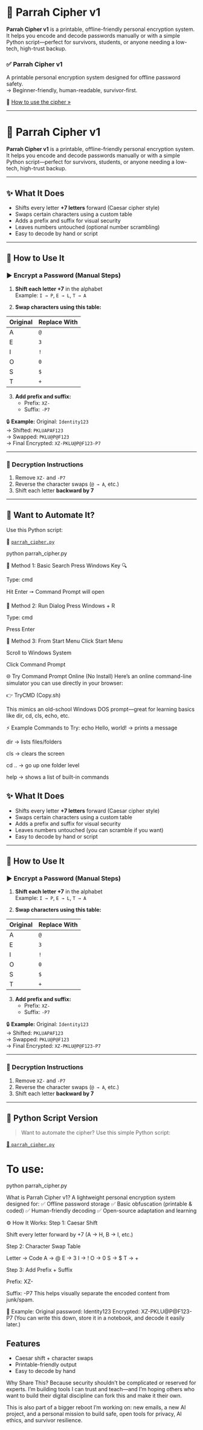 # 🔐 Parrah Cipher v1

**Parrah Cipher v1** is a printable, offline-friendly personal encryption system.  
It helps you encode and decode passwords manually or with a simple Python script—perfect for survivors, students, or anyone needing a low-tech, high-trust backup.

### ✅ Parrah Cipher v1  
A printable personal encryption system designed for offline password safety.  
→ Beginner-friendly, human-readable, survivor-first.

📌 [How to use the cipher »](./parrah-cipher-v1/README.md#how-to-use)

---
# 🔐 Parrah Cipher v1

**Parrah Cipher v1** is a printable, offline-friendly personal encryption system.  
It helps you encode and decode passwords manually or with a simple Python script—perfect for survivors, students, or anyone needing a low-tech, high-trust backup.

---

## ✨ What It Does

- Shifts every letter **+7 letters** forward (Caesar cipher style)
- Swaps certain characters using a custom table
- Adds a prefix and suffix for visual security
- Leaves numbers untouched (optional number scrambling)
- Easy to decode by hand or script

---

## 🔧 How to Use It

### ▶️ Encrypt a Password (Manual Steps)

1. **Shift each letter +7** in the alphabet  
   Example: `I → P`, `E → L`, `T → A`

2. **Swap characters using this table:**

| Original | Replace With |
|----------|--------------|
| A        | `@`          |
| E        | `3`          |
| I        | `!`          |
| O        | `0`          |
| S        | `$`          |
| T        | `+`          |

3. **Add prefix and suffix:**  
   - Prefix: `XZ-`  
   - Suffix: `-P7`

🔒 **Example:**
Original: `Identity123`  
→ Shifted: `PKLUAPAF123`  
→ Swapped: `PKLU@P@F123`  
→ Final Encrypted: `XZ-PKLU@P@F123-P7`

---

### 🧠 Decryption Instructions

1. Remove `XZ-` and `-P7`  
2. Reverse the character swaps (`@ → A`, etc.)  
3. Shift each letter **backward by 7**

---

## 🐍 Want to Automate It?

Use this Python script:

🔗 [`parrah_cipher.py`](./parrah_cipher.py)


python parrah_cipher.py

🔹 Method 1: Basic Search
Press Windows Key 🔍

Type: cmd

Hit Enter 🠖 Command Prompt will open

🔹 Method 2: Run Dialog
Press Windows + R

Type: cmd

Press Enter

🔹 Method 3: From Start Menu
Click Start Menu

Scroll to Windows System

Click Command Prompt

🌐 Try Command Prompt Online (No Install)
Here’s an online command-line simulator you can use directly in your browser:

👉 TryCMD (Copy.sh)

This mimics an old-school Windows DOS prompt—great for learning basics like dir, cd, cls, echo, etc.

⚡ Example Commands to Try:
echo Hello, world! → prints a message

dir → lists files/folders

cls → clears the screen

cd .. → go up one folder level

help → shows a list of built-in commands

## ✨ What It Does

- Shifts every letter **+7 letters** forward (Caesar cipher style)
- Swaps certain characters using a custom table
- Adds a prefix and suffix for visual security
- Leaves numbers untouched (you can scramble if you want)
- Easy to decode by hand or script

---

## 🔧 How to Use It

### ▶️ Encrypt a Password (Manual Steps)

1. **Shift each letter +7** in the alphabet  
   Example: `I → P`, `E → L`, `T → A`

2. **Swap characters using this table:**

| Original | Replace With |
|----------|--------------|
| A        | `@`          |
| E        | `3`          |
| I        | `!`          |
| O        | `0`          |
| S        | `$`          |
| T        | `+`          |

3. **Add prefix and suffix:**  
   - Prefix: `XZ-`  
   - Suffix: `-P7`

🔒 **Example:**
Original: `Identity123`  
→ Shifted: `PKLUAPAF123`  
→ Swapped: `PKLU@P@F123`  
→ Final Encrypted: `XZ-PKLU@P@F123-P7`

---

### 🧠 Decryption Instructions

1. Remove `XZ-` and `-P7`  
2. Reverse the character swaps (`@ → A`, etc.)  
3. Shift each letter **backward by 7**

---

## 🐍 Python Script Version

> Want to automate the cipher? Use this simple Python script:

[📂 `parrah_cipher.py`](./parrah_cipher.py)



# To use:
python parrah_cipher.py


What is Parrah Cipher v1?
A lightweight personal encryption system designed for:
✅ Offline password storage
✅ Basic obfuscation (printable & coded)
✅ Human-friendly decoding
✅ Open-source adaptation and learning

⚙️ How It Works:
Step 1: Caesar Shift

Shift every letter forward by +7 (A → H, B → I, etc.)

Step 2: Character Swap Table

Letter	→	Code
A	→	@
E	→	3
I	→	!
O	→	0
S	→	$
T	→	+

Step 3: Add Prefix + Suffix

Prefix: XZ-

Suffix: -P7
This helps visually separate the encoded content from junk/spam.

🧠 Example:
Original password: Identity123
Encrypted: XZ-PKLU@P@F123-P7
(You can write this down, store it in a notebook, and decode it easily later.)

## Features
- Caesar shift + character swaps
- Printable-friendly output
- Easy to decode by hand


 Why Share This?
Because security shouldn’t be complicated or reserved for experts. I’m building tools I can trust and teach—and I’m hoping others who want to build their digital discipline can fork this and make it their own.

This is also part of a bigger reboot I’m working on: new emails, a new AI project, and a personal mission to build safe, open tools for privacy, AI ethics, and survivor resilience.

